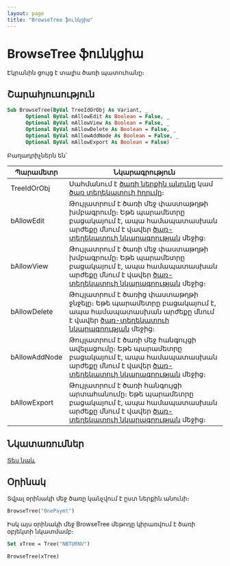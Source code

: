 ```yaml
---
layout: page
title: "BrowseTree ֆունկցիա"
---
```


# BrowseTree ֆունկցիա

Էկրանին ցույց է տալիս ծառի պատուհանը։ 

## Շարահյուսություն

``` vb
Sub BrowseTree(ByVal TreeIdOrObj As Variant, _
      Optional ByVal mAllowEdit As Boolean = False, _
      Optional ByVal mAllowView As Boolean = False, _
      Optional ByVal mAllowDelete As Boolean = False, _
      Optional ByVal mAllowAddNode As Boolean = False, _
      Optional ByVal mAllowExport As Boolean = False)
```

Բաղադրիչներն են՝

| Պարամետր | Նկարագրություն |
|--|--|
| TreeIdOrObj | Սահմանում է [ծառի ներքին անունը](../../ASTREE/TreeId.md) կամ [ծառ տեղեկատուի հղումը](../SysDefManagment/Tree.md)։ |
| bAllowEdit | Թույլատրում է ծառի մեջ փաստաթղթի խմբագրումը։ Եթե պարամետրը բացակայում է, ապա համապատասխան արժեքը մնում է վավեր [ծառ-տեղեկատուի նկարագրության](../../../Defs/Tree.md) մեջից։ |
| bAllowView | Թույլատրում է ծառի մեջ փաստաթղթի խմբագրումը։ Եթե պարամետրը բացակայում է, ապա համապատասխան արժեքը մնում է վավեր [ծառ-տեղեկատուի նկարագրության](../../../Defs/Tree.md) մեջից։ |
| bAllowDelete | Թույլատրում է ծառից փաստաթղթի ջնջելը։ Եթե պարամետրը բացակայում է, ապա համապատասխան արժեքը մնում է վավեր [ծառ-տեղեկատուի նկարագրության](../../../Defs/Tree.md) մեջից։ |
| bAllowAddNode | Թույլատրում է ծառի մեջ հանգույցի ավելացումը։ Եթե պարամետրը բացակայում է, ապա համապատասխան արժեքը մնում է վավեր [ծառ-տեղեկատուի նկարագրության](../../../Defs/Tree.md) մեջից։ |
| bAllowExport | Թույլատրում է ծառի հանգույցի արտահանումը։ Եթե պարամետրը բացակայում է, ապա համապատասխան արժեքը մնում է վավեր [ծառ-տեղեկատուի նկարագրության](../../../Defs/Tree.md) մեջից։ |

## Նկատառումներ

[Տես նաև](../SysDefManagment/Tree.md)

## Օրինակ

Տվյալ օրինակի մեջ ծառը կանչվում է ըստ ներքին անունի։

``` vb
BrowseTree("OnePaymt")
```

Իսկ այս օրինակի մեջ BrowseTree մեթոդը կիրառվում է ծառի օբյեկտի նկատմամբ։

```vb
Set xTree = Tree("NBTURNV")

BrowseTree(xTree)
```
